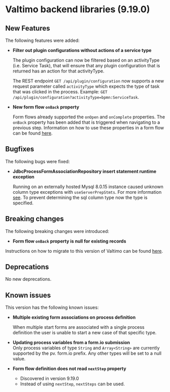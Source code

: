 # Valtimo backend libraries (9.19.0)

## New Features

The following features were added:

*   **Filter out plugin configurations without actions of a service type**

    The plugin configuration can now be filtered based on an activityType (i.e. Service Task), that will ensure that any plugin configuration that is returned has an action for that activityType.

    The REST endpoint `GET /api/plugin/configuration` now supports a new request parameter called `activityType` which expects the type of task that was clicked in the process. Example: `GET /api/plugin/configuration?activityType=bpmn:ServiceTask`.
*   **New form flow `onBack` property**

    Form flows already supported the `onOpen` and `onComplete` properties. The `onBack` property has been added that is triggered when navigating to a previous step. Information on how to use these properties in a form flow can be found [here](broken-reference).

## Bugfixes

The following bugs were fixed:

*   **JdbcProcessFormAssociationRepository insert statement runtime exception**

    Running on an externally hosted Mysql 8.0.15 instance caused unknown column type exceptions with `useServerPrepStmts`. For more information [see](https://github.com/brettwooldridge/HikariCP/wiki/MySQL-Configuration). To prevent determining the sql column type now the type is specified.

## Breaking changes

The following breaking changes were introduced:

* **Form flow `onBack` property is null for existing records**

Instructions on how to migrate to this version of Valtimo can be found [here](migration.md).

## Deprecations

No new deprecations.

## Known issues

This version has the following known issues:

*   **Multiple existing form associations on process definition**

    When multiple start forms are associated with a single process definition the user is unable to start a new case of that specific type.
* **Updating process variables from a form.io submission**\
  Only process variables of type `String` and `Array<String>` are currently supported by the pv. form.io prefix. Any other types will be set to a null value.
* **Form flow definition does not read `nextStep` property**
  * Discovered in version 9.19.0
  * Instead of using `nextStep`, `nextSteps` can be used.
